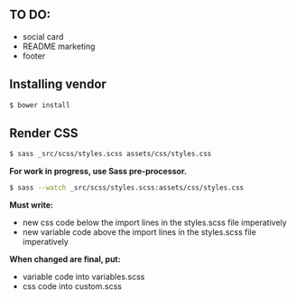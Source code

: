## TO DO:
- social card
- README marketing
- footer

## Installing vendor

```bash
$ bower install
```

## Render CSS

```bash
$ sass _src/scss/styles.scss assets/css/styles.css
```

__For work in progress, use Sass pre-processor.__

```bash
$ sass --watch _src/scss/styles.scss:assets/css/styles.css
```

__Must write:__
- new css code below the import lines in the styles.scss file imperatively
- new variable code above the import lines in the styles.scss file imperatively

__When changed are final, put:__
- variable code into variables.scss
- css code into custom.scss
